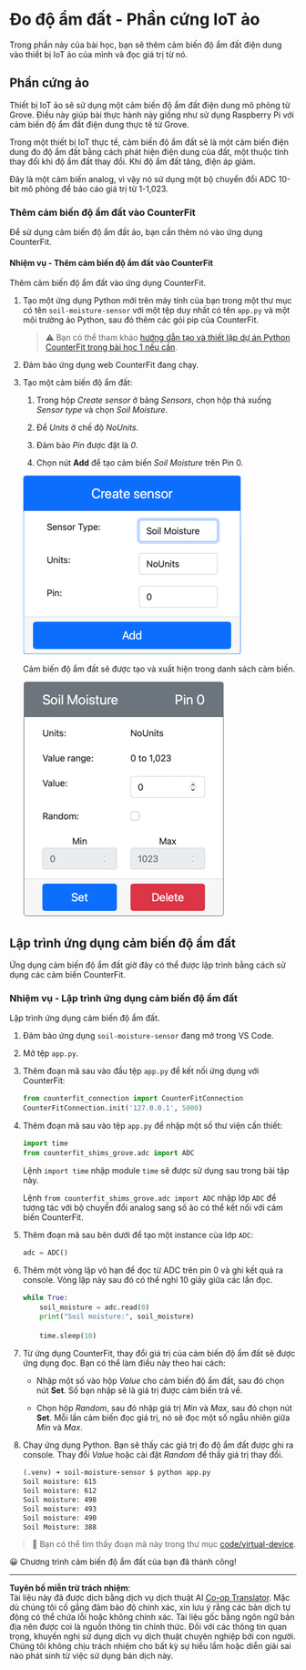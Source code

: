 <!--
CO_OP_TRANSLATOR_METADATA:
{
  "original_hash": "2bf65f162bcebd35fbcba5fd245afac4",
  "translation_date": "2025-08-27T21:55:27+00:00",
  "source_file": "2-farm/lessons/2-detect-soil-moisture/virtual-device-soil-moisture.md",
  "language_code": "vi"
}
-->
# Đo độ ẩm đất - Phần cứng IoT ảo

Trong phần này của bài học, bạn sẽ thêm cảm biến độ ẩm đất điện dung vào thiết bị IoT ảo của mình và đọc giá trị từ nó.

## Phần cứng ảo

Thiết bị IoT ảo sẽ sử dụng một cảm biến độ ẩm đất điện dung mô phỏng từ Grove. Điều này giúp bài thực hành này giống như sử dụng Raspberry Pi với cảm biến độ ẩm đất điện dung thực tế từ Grove.

Trong một thiết bị IoT thực tế, cảm biến độ ẩm đất sẽ là một cảm biến điện dung đo độ ẩm đất bằng cách phát hiện điện dung của đất, một thuộc tính thay đổi khi độ ẩm đất thay đổi. Khi độ ẩm đất tăng, điện áp giảm.

Đây là một cảm biến analog, vì vậy nó sử dụng một bộ chuyển đổi ADC 10-bit mô phỏng để báo cáo giá trị từ 1-1,023.

### Thêm cảm biến độ ẩm đất vào CounterFit

Để sử dụng cảm biến độ ẩm đất ảo, bạn cần thêm nó vào ứng dụng CounterFit.

#### Nhiệm vụ - Thêm cảm biến độ ẩm đất vào CounterFit

Thêm cảm biến độ ẩm đất vào ứng dụng CounterFit.

1. Tạo một ứng dụng Python mới trên máy tính của bạn trong một thư mục có tên `soil-moisture-sensor` với một tệp duy nhất có tên `app.py` và một môi trường ảo Python, sau đó thêm các gói pip của CounterFit.

    > ⚠️ Bạn có thể tham khảo [hướng dẫn tạo và thiết lập dự án Python CounterFit trong bài học 1 nếu cần](../../../1-getting-started/lessons/1-introduction-to-iot/virtual-device.md).

1. Đảm bảo ứng dụng web CounterFit đang chạy.

1. Tạo một cảm biến độ ẩm đất:

    1. Trong hộp *Create sensor* ở bảng *Sensors*, chọn hộp thả xuống *Sensor type* và chọn *Soil Moisture*.

    1. Để *Units* ở chế độ *NoUnits*.

    1. Đảm bảo *Pin* được đặt là *0*.

    1. Chọn nút **Add** để tạo cảm biến *Soil Moisture* trên Pin 0.

    ![Cài đặt cảm biến độ ẩm đất](../../../../../translated_images/counterfit-create-soil-moisture-sensor.35266135a5e0ae68b29a684d7db0d2933a8098b2307d197f7c71577b724603aa.vi.png)

    Cảm biến độ ẩm đất sẽ được tạo và xuất hiện trong danh sách cảm biến.

    ![Cảm biến độ ẩm đất đã được tạo](../../../../../translated_images/counterfit-soil-moisture-sensor.81742b2de0e9de60a3b3b9a2ff8ecc686d428eb6d71820f27a693be26e5aceee.vi.png)

## Lập trình ứng dụng cảm biến độ ẩm đất

Ứng dụng cảm biến độ ẩm đất giờ đây có thể được lập trình bằng cách sử dụng các cảm biến CounterFit.

### Nhiệm vụ - Lập trình ứng dụng cảm biến độ ẩm đất

Lập trình ứng dụng cảm biến độ ẩm đất.

1. Đảm bảo ứng dụng `soil-moisture-sensor` đang mở trong VS Code.

1. Mở tệp `app.py`.

1. Thêm đoạn mã sau vào đầu tệp `app.py` để kết nối ứng dụng với CounterFit:

    ```python
    from counterfit_connection import CounterFitConnection
    CounterFitConnection.init('127.0.0.1', 5000)
    ```

1. Thêm đoạn mã sau vào tệp `app.py` để nhập một số thư viện cần thiết:

    ```python
    import time
    from counterfit_shims_grove.adc import ADC
    ```

    Lệnh `import time` nhập module `time` sẽ được sử dụng sau trong bài tập này.

    Lệnh `from counterfit_shims_grove.adc import ADC` nhập lớp `ADC` để tương tác với bộ chuyển đổi analog sang số ảo có thể kết nối với cảm biến CounterFit.

1. Thêm đoạn mã sau bên dưới để tạo một instance của lớp `ADC`:

    ```python
    adc = ADC()
    ```

1. Thêm một vòng lặp vô hạn để đọc từ ADC trên pin 0 và ghi kết quả ra console. Vòng lặp này sau đó có thể nghỉ 10 giây giữa các lần đọc.

    ```python
    while True:
        soil_moisture = adc.read(0)
        print("Soil moisture:", soil_moisture)
    
        time.sleep(10)
    ```

1. Từ ứng dụng CounterFit, thay đổi giá trị của cảm biến độ ẩm đất sẽ được ứng dụng đọc. Bạn có thể làm điều này theo hai cách:

    * Nhập một số vào hộp *Value* cho cảm biến độ ẩm đất, sau đó chọn nút **Set**. Số bạn nhập sẽ là giá trị được cảm biến trả về.

    * Chọn hộp *Random*, sau đó nhập giá trị *Min* và *Max*, sau đó chọn nút **Set**. Mỗi lần cảm biến đọc giá trị, nó sẽ đọc một số ngẫu nhiên giữa *Min* và *Max*.

1. Chạy ứng dụng Python. Bạn sẽ thấy các giá trị đo độ ẩm đất được ghi ra console. Thay đổi *Value* hoặc cài đặt *Random* để thấy giá trị thay đổi.

    ```output
    (.venv) ➜ soil-moisture-sensor $ python app.py 
    Soil moisture: 615
    Soil moisture: 612
    Soil moisture: 498
    Soil moisture: 493
    Soil moisture: 490
    Soil Moisture: 388
    ```

> 💁 Bạn có thể tìm thấy đoạn mã này trong thư mục [code/virtual-device](../../../../../2-farm/lessons/2-detect-soil-moisture/code/virtual-device).

😀 Chương trình cảm biến độ ẩm đất của bạn đã thành công!

---

**Tuyên bố miễn trừ trách nhiệm**:  
Tài liệu này đã được dịch bằng dịch vụ dịch thuật AI [Co-op Translator](https://github.com/Azure/co-op-translator). Mặc dù chúng tôi cố gắng đảm bảo độ chính xác, xin lưu ý rằng các bản dịch tự động có thể chứa lỗi hoặc không chính xác. Tài liệu gốc bằng ngôn ngữ bản địa nên được coi là nguồn thông tin chính thức. Đối với các thông tin quan trọng, khuyến nghị sử dụng dịch vụ dịch thuật chuyên nghiệp bởi con người. Chúng tôi không chịu trách nhiệm cho bất kỳ sự hiểu lầm hoặc diễn giải sai nào phát sinh từ việc sử dụng bản dịch này.